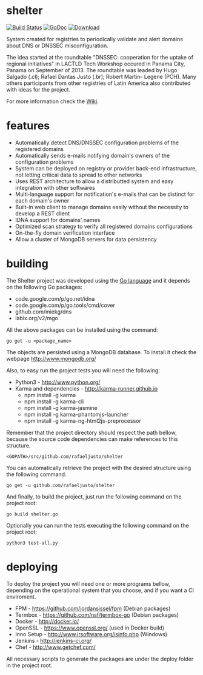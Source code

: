 shelter
=======

[![Build Status](https://travis-ci.org/rafaeljusto/shelter.png?branch=master)](https://travis-ci.org/rafaeljusto/shelter)
[![GoDoc](https://godoc.org/github.com/rafaeljusto/shelter?status.png)](https://godoc.org/github.com/rafaeljusto/shelter)
[![Download](https://api.bintray.com/packages/rafaeljusto/deb/shelter/images/download.png) ](http://dl.bintray.com/rafaeljusto/deb/shelter_latest_amd64.deb)

System created for registries to periodically validate and alert domains about DNS or
DNSSEC misconfiguration.

The idea started at the roundtable "DNSSEC: cooperation for the uptake of regional
initiatives" in LACTLD Tech Workshop occured in Panama City, Panama on September of 2013.
The roundtable was leaded by Hugo Salgado (.cl); Rafael Dantas Justo (.br); Robert Martin-
Legene (PCH). Many others participants from other registries of Latin America also
contributed with ideas for the project.

For more information check the [Wiki](https://github.com/rafaeljusto/shelter/wiki).

features
========

* Automatically detect DNS/DNSSEC configuration problems of the registered domains
* Automatically sends e-mails notifying domain's owners of the configuration problems
* System can be deployed on registry or provider back-end infrastructure, not letting
critical data to spread to other networks
* Uses REST architecture to allow a distributted system and easy integration with other
softwares
* Multi-language support for notification's e-mails that can be distinct for each domain's
owner
* Built-in web client to manage domains easily without the necessity to develop a REST
client
* IDNA support for domains' names
* Optimized scan strategy to verify all registered domains configurations
* On-the-fly domain verification interface
* Allow a cluster of MongoDB servers for data persistency

building
========

The Shelter project was developed using the [Go language](http://golang.org/)
and it depends on the following Go packages:
* code.google.com/p/go.net/idna
* code.google.com/p/go.tools/cmd/cover
* github.com/miekg/dns
* labix.org/v2/mgo

All the above packages can be installed using the command:

```
go get -u <package_name>
```

The objects are persisted using a MongoDB database.
To install it check the webpage http://www.mongodb.org/

Also, to easy run the project tests you will need the following:
* Python3 - http://www.python.org/
* Karma and dependencies - http://karma-runner.github.io
  * npm install -g karma
  * npm install -g karma-cli
  * npm install -g karma-jasmine
  * npm install -g karma-phantomjs-launcher
  * npm install -g karma-ng-html2js-preprocessor

Remember that the project directory should respect the path bellow, because the source
code dependencies can make references to this structure.

```
<GOPATH>/src/github.com/rafaeljusto/shelter
```

You can automatically retrieve the project with the desired structure using the following
command:

```
go get -u github.com/rafaeljusto/shelter
```

And finally, to build the project, just run the following command on the project root:

```
go build shelter.go
```

Optionally you can run the tests executing the following command on the project root:

```
python3 test-all.py
```

deploying
=========

To deploy the project you will need one or more programs bellow, depending on the operational system
that you choose, and if you want a CI enviroment.

* FPM - https://github.com/jordansissel/fpm (Debian packages)
* Termbox - https://github.com/nsf/termbox-go (Debian packages)
* Docker - http://docker.io/
* OpenSSL - https://www.openssl.org/‎ (used in Docker build)
* Inno Setup - http://www.jrsoftware.org/isinfo.php (Windows)
* Jenkins - http://jenkins-ci.org/
* Chef - http://www.getchef.com/

All necessary scripts to generate the packages are under the deploy folder in the project
root.
